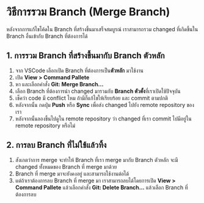 
# วิธีการรวม Branch (Merge Branch)



หลังจากการแก้ไขโค้ดใน Branch ที่สร้างขึ้นมาเสร็จสมบูรณ์ เราสามารถรวม changed ที่เกิดขึ้นใน Branch อื่นเข้ากับ Branch ที่ต้องการได้

## 1. การรวม Branch ที่สร้างขึ้นมากับ Branch ตัวหลัก

1. จาก VSCode เลือกเปิด Branch ที่ต้องการเป็น**ตัวหลัก** มาใช้งาน
2. เปิด **View > Command Pallete**
3. หา และเลือกคำสั่ง **Git: Merge Branch...**
4. เลือก Branch ที่ต้องการนำ changed มารวมกับ **Branch ตัวตั้ง**ที่เราเปิดใช้ปัจจุบัน
5. เช็คว่า code มี conflict ไหม ถ้ามีก็แก้ไขให้เรียบร้อย และ commit ตามปกติ
6. หลังจากนั้น กดปุ่ม **Push** หรือ **Sync** เพื่อส่ง changed ไปยัง remote repository ของเรา
7. หลังจากนั้นลองขึ้นไปดูใน remote repository ว่า changed ที่เรา commit ไปมีอยู่ใน remote repository หรือไม่

## 2. การลบ Branch ที่ไม่ใช้แล้วทิ้ง

1. สังเกตว่าการ merge จะทำให้ Branch ที่เรา merge มากับ Branch ตัวหลัก จะมี changed ทั้งหมดของ Branch ที่ merge มาด้วย
2.  Branch ที่ merge มาจะยังคงอยู่ และสามารถใช้งานต่อได้
3. แต่ถ้าเราต้องการลบ Branch ที่ merge มา เราสามารถลบได้โดยการเปิด **View > Command Pallete** แล้วเลือกคำสั่ง **Git: Delete Branch...** แล้วเลือก Branch ที่ต้องการลบ